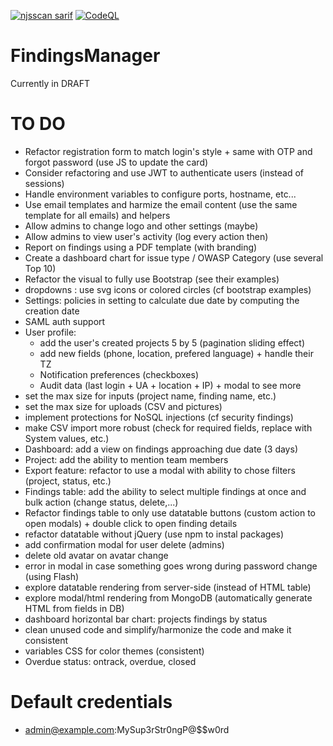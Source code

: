 [![njsscan sarif](https://github.com/ob1lan/FindingsManager/actions/workflows/njsscan.yml/badge.svg)](https://github.com/ob1lan/FindingsManager/actions/workflows/njsscan.yml) [![CodeQL](https://github.com/ob1lan/FindingsManager/actions/workflows/codeql.yml/badge.svg)](https://github.com/ob1lan/FindingsManager/actions/workflows/codeql.yml)
# FindingsManager
Currently in DRAFT
# TO DO
- Refactor registration form to match login's style + same with OTP and forgot password (use JS to update the card)
- Consider refactoring and use JWT to authenticate users (instead of sessions)
- Handle environment variables to configure ports, hostname, etc...
- Use email templates and harmize the email content (use the same template for all emails) and helpers
- Allow admins to change logo and other settings (maybe)
- Allow admins to view user's activity (log every action then)
- Report on findings using a PDF template (with branding)
- Create a dashboard chart for issue type / OWASP Category (use several Top 10)
- Refactor the visual to fully use Bootstrap (see their examples)
- dropdowns : use svg icons or colored circles (cf bootstrap examples)
- Settings: policies in setting to calculate due date by computing the creation date
- SAML auth support
- User profile:
    - add the user's created projects 5 by 5 (pagination sliding effect)
    - add new fields (phone, location, prefered language) + handle their TZ 
    - Notification preferences (checkboxes)
    - Audit data (last login + UA + location + IP) + modal to see more
- set the max size for inputs (project name, finding name, etc.)
- set the max size for uploads (CSV and pictures)
- implement protections for NoSQL injections (cf security findings)
- make CSV import more robust (check for required fields, replace with System values, etc.)
- Dashboard: add a view on findings approaching due date (3 days)
- Project: add the ability to mention team members
- Export feature: refactor to use a modal with ability to chose filters (project, status, etc.)
- Findings table: add the ability to select multiple findings at once and bulk action (change status, delete,...)
- Refactor findings table to only use datatable buttons (custom action to open modals) + double click to open finding details
- refactor datatable without jQuery (use npm to instal packages)
- add confirmation modal for user delete (admins)
- delete old avatar on avatar change
- error in modal in case something goes wrong during password change (using Flash)
- explore datatable rendering from server-side (instead of HTML table)
- explore modal/html rendering from MongoDB (automatically generate HTML from fields in DB)
- dashboard horizontal bar chart: projects findings by status
- clean unused code and simplify/harmonize the code and make it consistent
- variables CSS for color themes (consistent)
- Overdue status: ontrack, overdue, closed

# Default credentials
- admin@example.com:MySup3rStr0ngP@$$w0rd